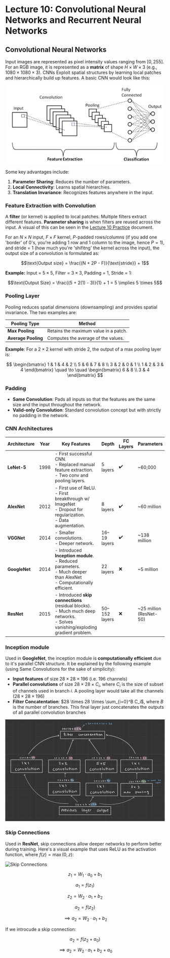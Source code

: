 # Lecture 10: Convolutional Neural Networks and Recurrent Neural Networks

## Convolutional Neural Networks

Input images are represented as pixel intensity values ranging from $[0, 255]$. For an RGB image, it is represented as a **matrix** of shape $H \times W \times 3$ (e.g., $1080 \times 1080 \times 3$). CNNs Exploit spatial structures by learning local patches and hierarchically build up features. A basic CNN would look like this:

![CNN architecture](https://github.com/lujain-khalil/MLR570-Final/blob/main/Notes/Figures/CNN.png)

Some key advantages include:

1. **Parameter Sharing**: Reduces the number of parameters.
2. **Local Connectivity**: Learns spatial hierarchies.
3. **Translation Invariance**: Recognizes features anywhere in the input.

### Feature Extraction with Convolution

A **filter** (or kernel) is applied to local patches. Multiple filters extract different features. **Parameter sharing** is when filters are reused across the input. A visual of this can be seen in the [Lecture 10 Practice](https://github.com/lujain-khalil/MLR570-Final/blob/main/Notes/Practice/Lecture%2010.pdf) document.

For an $N \times N$ input, $F \times F$ kernel, $P$-padded rows/columns (if you add one 'border' of 0's, you're adding 1 row and 1 column to the image, hence $P = 1$), and stride = 1 (how much you're 'shifitng' the kernel across the input), the output size of a convolution is formulated as:

$$\text{Output size} = \frac{(N + 2P - F)}{\text{stride}} + 1$$  

**Example:** Input = $5 \times 5$, Filter = $3 \times 3$, Padding = $1$, Stride = $1$:

$$\text{Output Size} = \frac{(5 + 2(1) - 3)}{1} + 1 = 5 \implies 5 \times 5$$


### Pooling Layer

Pooling reduces spatial dimensions (downsampling) and provides spatial invariance. The two examples are:

| **Pooling Type**     | **Method**                       |
|-----------------------|----------------------------------|
| **Max Pooling**       | Retains the maximum value in a patch. |
| **Average Pooling**   | Computes the average of the values.   |

**Example**: For a $2 \times 2$ kernel with stride $2$, the output of a max pooling layer is:

$$
\begin{bmatrix}
1 & 1 & 4 & 2 \\
5 & 6 & 7 & 8 \\
3 & 2 & 0 & 1 \\
1 & 2 & 3 & 4
\end{bmatrix}
\quad \to \quad
\begin{bmatrix}
6 & 8 \\
3 & 4
\end{bmatrix}
$$

### Padding
- **Same Convolution**: Pads all inputs so that the features are the same size and the input throughout the network.
- **Valid-only Convolution**: Standard convolution concept but with strictly no padding in the network.

### CNN Architectures

| **Architecture** | **Year** | **Key Features**                                     | **Depth**      | **FC Layers**      | **Parameters**         |
|------------------|----------|------------------------------------------------------|----------------|------------------|------------------------|
| **LeNet-5**      | 1998     | - First successful CNN.<br>- Replaced manual feature extraction.<br>- Two conv and pooling layers. | 5 layers       | :heavy_check_mark:            | ~60,000                |
| **AlexNet**      | 2012     | - First use of ReLU.<br>- First breakthrough w/ ImageNet<br>- Dropout for regularization.<br>- Data augmentation. | 8 layers       | :heavy_check_mark:         | ~60 million            |
| **VGGNet**       | 2014     | - Smaller convolutions.<br>- Deeper network.<br> | 16–19 layers   | :heavy_check_mark:         | ~138 million           |
| **GoogleNet**    | 2014     | - Introduced **Inception module**.<br>- Reduced parameters.<br>- Much deeper than AlexNet<br>- Computationally efficient. | 22 layers      | :x:         | ~5 million             |
| **ResNet**       | 2015     | - Introduced **skip connections** (residual blocks).<br>- Much much deep networks.<br>- Solves vanishing/exploding gradient problem. | 50–152 layers  | :x:         | ~25 million (ResNet-50) |

### Inception module

Used in **GoogleNet**, the inception module is **computationally efficient** due to it's parallel CNN structure. It be explained by the following example (using Same Convolutions for the sake of simplicity):

- **Input features** of size $28 \times 28 \times 196$ (i.e. $196$ channels)
- **Parallel convolutions** of size $28 \times 28 \times C_i$, where $C_i$ is the size of subset of channels used in branch $i$. A pooling layer would take all the channels ($28 \times 28 \times 196$)
- **Filter Concatentation**: $28 \times 28 \times \sum_{i=0}^B C_i$, where $B$ is the number of branches. This final layer just concatenates the outputs of all parallel convolution branches

![Inception module](https://github.com/lujain-khalil/MLR570-Final/blob/main/Notes/Figures/inception-module.png)

### Skip Connections

Used in **ResNet**, skip connections allow deeper networks to perform better during training. Here's a visual example that uses ReLU as the activation function, where $f(z) = \max(0, z)$:

![Skip Connections](https://github.com/lujain-khalil/MLR570-Final/blob/main/Notes/Figures/skip-connections.png)


$$z_1 = W_1 \cdot a_0 + b_1$$

$$a_1 = f(z_1)$$

$$z_2 = W_2 \cdot a_1 + b_2$$


$$a_2 = f(z_2)$$

$$\implies a_2 = W_2 \cdot a_1 + b_2$$

If we introcude a skip connection:

$$a_2 = f(z_2 + a_0)$$

$$\implies a_2 = W_2 \cdot a_1 + b_2 + a_0$$

